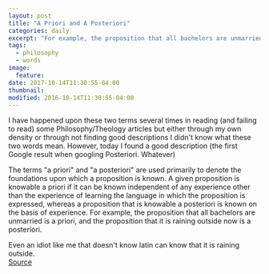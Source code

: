 ```yaml
---
layout: post
title: "A Priori and A Posteriori"
categories: daily
excerpt: "For example, the proposition that all bachelors are unmarried is a priori, and the proposition that it is raining outside now is a posteriori."
tags:
  - philosophy
  - words
image:
  feature:
date: 2017-10-14T11:30:55-04:00
thumbnail:
modified: 2016-10-14T11:30:55-04:00
---
```


I have happened upon these two terms several times in reading (and failing to read) some Philosophy/Theology articles but either through my own density or through not finding good descriptions I didn't know what these two words mean. However, today I found a good description (the first Google result when googling Posteriori. Whatever)

The terms "a priori" and "a posteriori" are used primarily to denote the foundations upon which a proposition is known. A given proposition is knowable a priori if it can be known independent of any experience other than the experience of learning the language in which the proposition is expressed, whereas a proposition that is knowable a posteriori is known on the basis of experience. For example, the proposition that all bachelors are unmarried is a priori, and the proposition that it is raining outside now is a posteriori.

Even an idiot like me that doesn't know latin can know that it is raining outside.  
[Source](http://www.iep.utm.edu/apriori/)

